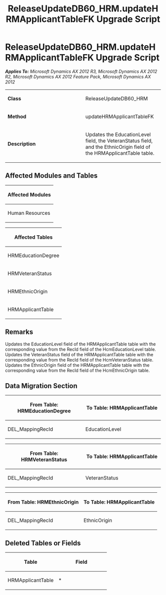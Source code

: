 ﻿---
title: ReleaseUpdateDB60_HRM.updateHRMApplicantTableFK Upgrade Script
TOCTitle: ReleaseUpdateDB60_HRM.updateHRMApplicantTableFK Upgrade Script
ms:assetid: 54a3b06e-8c56-7fa8-e351-dfb6fbc7bb9d
ms:mtpsurl: https://msdn.microsoft.com/en-us/library/JJ736148(v=AX.60)
ms:contentKeyID: 49708324
ms.date: 05/18/2015
mtps_version: v=AX.60
---

# ReleaseUpdateDB60\_HRM.updateHRMApplicantTableFK Upgrade Script 


_**Applies To:** Microsoft Dynamics AX 2012 R3, Microsoft Dynamics AX 2012 R2, Microsoft Dynamics AX 2012 Feature Pack, Microsoft Dynamics AX 2012_

<table>
<colgroup>
<col style="width: 50%" />
<col style="width: 50%" />
</colgroup>
<tbody>
<tr class="odd">
<td><p><strong>Class</strong></p></td>
<td><p>ReleaseUpdateDB60_HRM</p></td>
</tr>
<tr class="even">
<td><p><strong>Method</strong></p></td>
<td><p>updateHRMApplicantTableFK</p></td>
</tr>
<tr class="odd">
<td><p><strong>Description</strong></p></td>
<td><p>Updates the EducationLevel field, the VeteranStatus field, and the EthnicOrigin field of the HRMApplicantTable table.</p></td>
</tr>
</tbody>
</table>


## Affected Modules and Tables

<table>
<colgroup>
<col style="width: 100%" />
</colgroup>
<thead>
<tr class="header">
<th><p>Affected Modules</p></th>
</tr>
</thead>
<tbody>
<tr class="odd">
<td><p>Human Resources</p></td>
</tr>
</tbody>
</table>


<table>
<colgroup>
<col style="width: 100%" />
</colgroup>
<thead>
<tr class="header">
<th><p>Affected Tables</p></th>
</tr>
</thead>
<tbody>
<tr class="odd">
<td><p>HRMEducationDegree</p></td>
</tr>
<tr class="even">
<td><p>HRMVeteranStatus</p></td>
</tr>
<tr class="odd">
<td><p>HRMEthnicOrigin</p></td>
</tr>
<tr class="even">
<td><p>HRMApplicantTable</p></td>
</tr>
</tbody>
</table>


## Remarks

Updates the EducationLevel field of the HRMApplicantTable table with the corresponding value from the RecId field of the HcmEducationLevel table. Updates the VeteranStatus field of the HRMApplicantTable table with the corresponding value from the RecId field of the HcmVeteranStatus table. Updates the EthnicOrigin field of the HRMApplicantTable table with the corresponding value from the RecId field of the HcmEthnicOrigin table.

## Data Migration Section

<table>
<colgroup>
<col style="width: 50%" />
<col style="width: 50%" />
</colgroup>
<thead>
<tr class="header">
<th><p>From Table: HRMEducationDegree</p></th>
<th><p>To Table: HRMApplicantTable</p></th>
</tr>
</thead>
<tbody>
<tr class="odd">
<td><p>DEL_MappingRecId</p></td>
<td><p>EducationLevel</p></td>
</tr>
</tbody>
</table>


<table>
<colgroup>
<col style="width: 50%" />
<col style="width: 50%" />
</colgroup>
<thead>
<tr class="header">
<th><p>From Table: HRMVeteranStatus</p></th>
<th><p>To Table: HRMApplicantTable</p></th>
</tr>
</thead>
<tbody>
<tr class="odd">
<td><p>DEL_MappingRecId</p></td>
<td><p>VeteranStatus</p></td>
</tr>
</tbody>
</table>


<table>
<colgroup>
<col style="width: 50%" />
<col style="width: 50%" />
</colgroup>
<thead>
<tr class="header">
<th><p>From Table: HRMEthnicOrigin</p></th>
<th><p>To Table: HRMApplicantTable</p></th>
</tr>
</thead>
<tbody>
<tr class="odd">
<td><p>DEL_MappingRecId</p></td>
<td><p>EthnicOrigin</p></td>
</tr>
</tbody>
</table>


## Deleted Tables or Fields

<table>
<colgroup>
<col style="width: 50%" />
<col style="width: 50%" />
</colgroup>
<thead>
<tr class="header">
<th><p>Table</p></th>
<th><p>Field</p></th>
</tr>
</thead>
<tbody>
<tr class="odd">
<td><p>HRMApplicantTable</p></td>
<td><p>*</p></td>
</tr>
</tbody>
</table>

  


